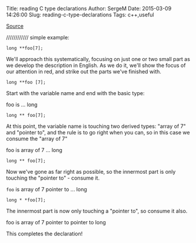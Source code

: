 Title: reading C type declarations
Author: SergeM
Date: 2015-03-09 14:26:00
Slug: reading-c-type-declarations
Tags: c++,useful

[Source](http://www.unixwiz.net/techtips/reading-cdecl.html)

////////////
simple example:

```
long **foo[7];
```
We'll approach this systematically, focusing on just one or two small part as we develop the description in English. As we do it, we'll show the focus of our attention in red, and strike out the parts we've finished with.


```
long **foo [7];
```
Start with the variable name and end with the basic type: 

foo is ... long 


```
long ** foo[7];
```
At this point, the variable name is touching two derived types: "array of 7" and "pointer to", and the rule is to go right when you can, so in this case we consume the "array of 7" 

foo is array of 7 ... long 


```
long ** foo[7];
```
Now we've gone as far right as possible, so the innermost part is only touching the "pointer to" - consume it. 

`foo` is array of 7 pointer to ... long 


```   
long * *foo[7];
```

The innermost part is now only touching a "pointer to", so consume it also. 

foo is array of 7 pointer to pointer to long 



This completes the declaration! 
